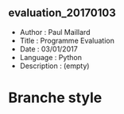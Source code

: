 ## evaluation_20170103

- Author : Paul Maillard
- Title : Programme Evaluation
- Date : 03/01/2017
- Language : Python
- Description : (empty)

# Branche style
